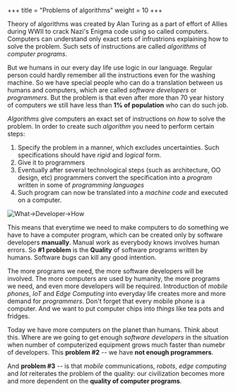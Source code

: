 +++
title = "Problems of algorithms"
weight = 10
+++

Theory of algorithms was created by Alan Turing as a part of effort of Allies during WWII to crack Nazi's Enigma code using so called computers. Computers can understand only exact sets of infrustrions explaining how to solve the problem. Such sets of instructions are called _algorithms_ of _computer programs_. 

But we humans in our every day life use logic in our language. Regular person could hardly remember all the  instructions even for the washing machine. So we have special people who can do a translation between us humans and computers, which are called _software developers_ or _programmers_. But the problem is that even after more than 70 year history of computers we still have less than **1% of population** who can do such job.

_Algorithms_ give computers an exact set of instructions on _how_ to solve the problem. In order to create such _algorithm_ you need to perform certain steps:

1. Specify the problem in a manner, which excludes uncertainties. Such specifications should have _rigid_ and _logical_ form.
2. Give it to programmers 
3. Eventually after several technological steps (such as architecture, OO design, etc) programmers convert the specification into a _program_ written in some of _programming languages_ 
4. Such program can now be translated into a _machine code_ and executed on a computer.


![What->Developer->How](/images/specs-dev-code.png)

This means that everytime we need to make computers to do something we have to have a computer program, which can be created only by software developers **manually**. Manual work as everybody knows involves human errors. So **#1 problem** is the **Quality** of software programs written by humans. Software _bugs_ can kill any good intention.

The more programs we need, the more software developers will be involved. The more computers are used by humanity, the more programs we need, and even more developers will be required. Introduction of _mobile phones_, _IoT_ and _Edge Computing_ into everyday life creates more and more demand for _programmers_. Don't forget that every mobile phone is a computer. And we want to put computer chips into _things_ like tea pots and fridges. 

Today we have more computers on the planet than humans. Think about this. Where are we going to get enough _software developers_ in the situation when number of computerized equipment grows much faster than numebr of developers. This **problem #2** -- we have **not enough programmers**.

And **problem #3** -- is that _mobile_ communications, _robots_, _edge computing_ and _Iot_ reiterates the problem of the quality: our civilization becomes more and more dependent on the **quality of computer programs**.